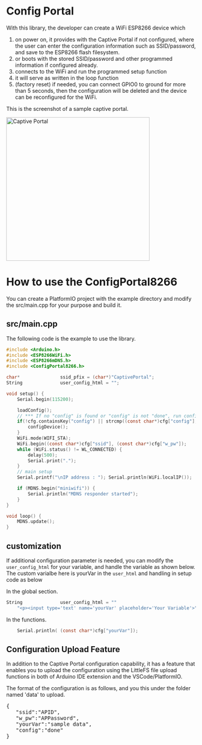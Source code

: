 # Config Portal

With this library, the developer can create a WiFi ESP8266 device which 
1. on power on, it provides with the Captive Portal if not configured, where the user can enter the configuration information such as SSID/password, and save to the ESP8266 flash filesystem.
2. or boots with the stored SSID/password and other programmed information if configured already.
3. connects to the WiFi and run the programmed setup function
4. it will serve as written in the loop function
5. (factory reset) if needed, you can connect GPIO0 to ground for more than 5 seconds, then the configuration will be deleted and the device can be reconfigured for the WiFi.

This is the screenshot of a sample captive portal.

<img width="381" alt="Captive Portal" src="https://user-images.githubusercontent.com/13171662/150663373-ffb1d4e9-e128-41a6-9231-3cb9f6f495f7.png">

# How to use the ConfigPortal8266
You can create a PlatformIO project with the example directory and modify the src/main.cpp for your purpose and build it.

## src/main.cpp 
The following code is the example to use the library. 
```c
#include <Arduino.h>
#include <ESP8266WiFi.h>
#include <ESP8266mDNS.h>
#include <ConfigPortal8266.h>

char*               ssid_pfix = (char*)"CaptivePortal";
String              user_config_html = "";      

void setup() {
    Serial.begin(115200);

    loadConfig();
    // *** If no "config" is found or "config" is not "done", run configDevice ***
    if(!cfg.containsKey("config") || strcmp((const char*)cfg["config"], "done")) {
        configDevice();
    }
    WiFi.mode(WIFI_STA);
    WiFi.begin((const char*)cfg["ssid"], (const char*)cfg["w_pw"]);
    while (WiFi.status() != WL_CONNECTED) {
        delay(500);
        Serial.print(".");
    }
    // main setup
    Serial.printf("\nIP address : "); Serial.println(WiFi.localIP());

    if (MDNS.begin("miniwifi")) {
        Serial.println("MDNS responder started");
    }    
}

void loop() {
    MDNS.update();
}
```

## customization
If additional configuration parameter is needed, you can modify the `user_config_html` for your variable, and handle the variable as shown below. The custom varialbe here is yourVar in the `user_html` and handling in setup code as below

In the global section.
```c
String              user_config_html = ""
    "<p><input type='text' name='yourVar' placeholder='Your Variable'>";
```

In the functions.
```c
    Serial.println( (const char*)cfg["yourVar"]);
```

## Configuration Upload Feature
In addition to the Captive Portal configuration capability, it has a feature that enables you to upload the configuration using the LittleFS file upload functions in both of Arduino IDE extension and the VSCode/PlatformIO.

The format of the configuration is as follows, and you this under the folder named 'data' to upload.
<pre>
{
   "ssid":"APID",
   "w_pw":"APPassword",
   "yourVar":"sample data",
   "config":"done"
}
</pre>
